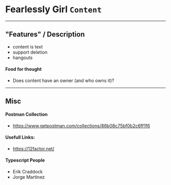 # Fearlessly Girl `Content`

---

## "Features" / Description
- content is text
- support deletion
- hangouts

#### Food for thought
- Does content have an owner (and who owns it)?

---

## Misc

#### Postman Collection
- https://www.getpostman.com/collections/86b08c75bf0b2c6ff1f6

#### Usefull Links:
- https://12factor.net/

#### Typescript People
- Erik Craddock 
- Jorge Martinez
